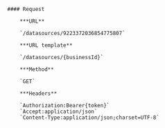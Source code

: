     #### Request

        ***URL**

        `/datasources/9223372036854775807`

        ***URL template**

        `/datasources/{businessId}`

        ***Method**

        `GET`

        ***Headers**

        `Authorization:Bearer{token}`
        `Accept:application/json`
        `Content-Type:application/json;charset=UTF-8`
